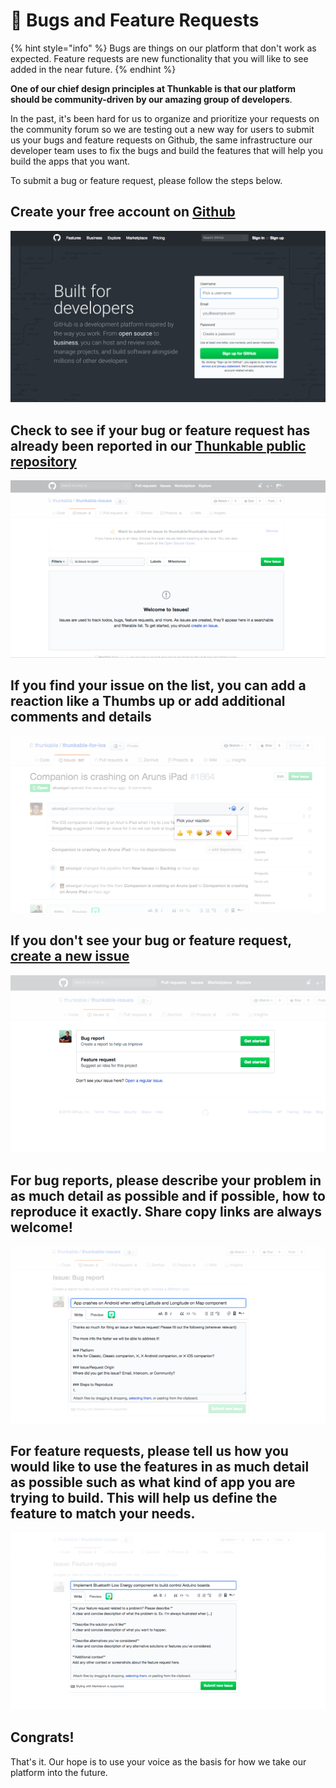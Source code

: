 # 📝 Bugs and Feature Requests

{% hint style="info" %}
Bugs are things on our platform that don't work as expected. Feature requests are new functionality that you will like to see added in the near future.
{% endhint %}

**One of our chief design principles at Thunkable is that our platform should be community-driven by our amazing group of developers**.

In the past, it's been hard for us to organize and prioritize your requests on the community forum so we are testing out a new way for users to submit us your bugs and feature requests on Github, the same infrastructure our developer team uses to fix the bugs and build the features that will help you build the apps that you want.

To submit a bug or feature request, please follow the steps below.

## Create your free account on [Github](https://github.com/)

![](.gitbook/assets/screen-shot-2018-06-15-at-3.53.07-pm.png)

## Check to see if your bug or feature request has already been reported in our [Thunkable public repository](https://github.com/thunkable/thunkable-issues/issues)

![You can search and filter for your issue in the 'Filters' bar](<.gitbook/assets/thunkable-docs-exhibits-8 (1).png>)

## If you find your issue on the list, you can add a reaction like a Thumbs up or add additional comments and details

![](.gitbook/assets/thunkable-docs-exhibits-12.png)

## If you don't see your bug or feature request, [create a new issue](https://github.com/thunkable/thunkable-issues/issues/new/choose)

![First decide if you're issue is a bug report or a feature request and select 'Get started'](<.gitbook/assets/thunkable-docs-exhibits-9 (1).png>)

## For bug reports, please describe your problem in as much detail as possible and if possible, how to reproduce it exactly. Share copy links are always welcome!

![The more detail you provide, the faster we'll be able to reproduce it and address it](<.gitbook/assets/thunkable-docs-exhibits-10 (1).png>)

## For feature requests, please tell us how you would like to use the features in as much detail as possible such as what kind of app you are trying to build. This will help us define the feature to match your needs.

![](<.gitbook/assets/thunkable-docs-exhibits-11 (1).png>)

## Congrats!

That's it. Our hope is to use your voice as the basis for how we take our platform into the future.

